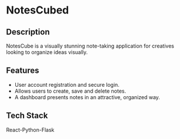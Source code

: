 # NotesCubed

## Description
NotesCube is a visually stunning note-taking application for creatives looking to organize ideas visually.

## Features
- User account registration and secure login.
- Allows users to create, save and delete notes.
- A dashboard presents notes in an attractive, organized way.

## Tech Stack
React-Python-Flask
